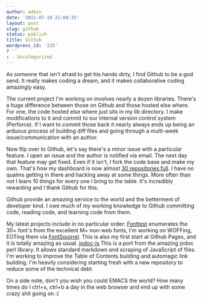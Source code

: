 ```yaml
---
author: admin
date: '2011-07-19 21:04:35'
layout: post
slug: github
status: publish
title: Github
wordpress_id: '225'
? ''
: - Uncategorized
---
```


As someone that isn't afraid to get his hands dirty, I find Github to be a god send.  It really makes coding a dream, and it makes collaborative coding amazingly easy.

The current project I'm working on involves nearly a dozen libraries.  There's a huge difference between those on Github and those hosted else where.  For one, the code hosted else where just sits in my lib directory.  I make modifications to it and commit to our internal version control system (Perforce).  If I want to commit those back it nearly always ends up being an arduous process of building diff files and going through a multi-week issue/communication with an author.

Now flip over to Github, let's say there's a minor issue with a particular feature.  I open an issue and the author is notified via email.  The next day that feature may get fixed.  Even if it isn't, I fork the code base and make my own.  That's how my dashboard is now almost  [30 repositories full](http://github.com/drewwells).  I have no qualms getting in there and hacking away at some things.  More often than not I learn 10 things for every one I bring to the table.  It's incredibly rewarding and I thank Github for this.

Github provide an amazing service to the world and the betterment of developer kind.  I owe much of my working knowledge to Github committing code, reading code, and learning code from them.

My latest projects include in no particular order:
[Fonttest](http://drewwells.github.com/fonttest/) enumerates the 30+ font's from the excellent M+ non-web fonts, I'm working on WOFFing, EOTing them via [FontSquirrel](http://fontsquirrel.com).  This is also my first start at Github Pages, and it is totally amazing as usual.
[jodoc-js](http:/drewwells.github.com/jsdoc-js/) This is a port from the amazing jodoc perl library.  It allows standard markdown and scraping of JavaScript of files.  I'm working to improve the Table of Contents building and automagic link building.  I'm heavily considering starting fresh with a new repository to reduce some of the technical debt.

On a side note, don't you wish you could EMACS the world?  How many times do I ctrl+s, ctrl+b a day in the web browser and end up with some crazy shit going on :(